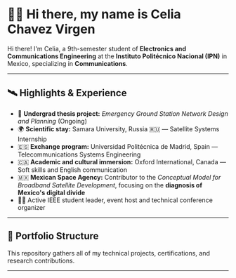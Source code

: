 # 👩‍🚀 Hi there, my name is Celia Chavez Virgen

Hi there! I'm Celia, a 9th-semester student of **Electronics and Communications Engineering** at the **Instituto Politécnico Nacional (IPN)** in Mexico, specializing in **Communications**.

---

## 🛰️ Highlights & Experience

- 📡 **Undergrad thesis project:** *Emergency Ground Station Network Design and Planning* (Ongoing)
- 🌍 **Scientific stay:** Samara University, Russia 🇷🇺 — Satellite Systems Internship
- 🇪🇸 **Exchange program:** Universidad Politécnica de Madrid, Spain — Telecommunications Systems Engineering
- 🇨🇦 **Academic and cultural immersion:** Oxford International, Canada — Soft skills and English communication
- 🇲🇽 **Mexican Space Agency:** Contributor to the *Conceptual Model for Broadband Satellite Development*, focusing on the **diagnosis of Mexico's digital divide**
- 👩‍🏫 Active IEEE student leader, event host and technical conference organizer

---

## 🔧 Portfolio Structure

This repository gathers all of my technical projects, certifications, and research contributions.

---

